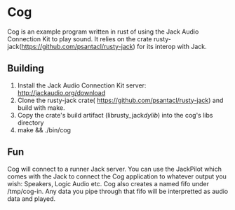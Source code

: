 # Cog

Cog is an example program written in rust of using the Jack Audio Connection Kit to play sound.  It relies on the crate rusty-jack(https://github.com/psantacl/rusty-jack) for its interop with Jack.

## Building
1. Install the Jack Audio Connection Kit server: http://jackaudio.org/download
2. Clone the rusty-jack crate( https://github.com/psantacl/rusty-jack) and build with make.
3. Copy the crate's build artifact (librusty_jack*dylib*) into the cog's libs directory
4. make && ./bin/cog 

## Fun
Cog will connect to a runner Jack server.  You can use the JackPilot which comes with the Jack to connect the Cog application to whatever output you wish: Speakers, Logic Audio etc.
Cog also creates a named fifo under /tmp/cog-in.  Any data you pipe through that fifo will be interpretted as audio data and played.
